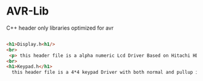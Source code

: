 # AVR-Lib
C++ header only libraries optimized for avr 
```html

<h1>Display.h<h1/>
<br>
 <p> this header file is a alpha numeric Lcd Driver Based on Hitachi HD44780 LCD controller</p>
<br>  
<h1>Keypad.h</h1>
  this header file is a 4*4 keypad Driver with both normal and pullup input capture implemented 
 
```
